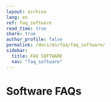 ```yaml
---
layout: archive
lang: en
ref: faq_software
read_time: true
share: true
author_profile: false
permalink: /docs/en/faq/faq_software/
sidebar:
  title: FAQ SOFTWARE
  nav: "faq_software"
---
```


# Software FAQs
